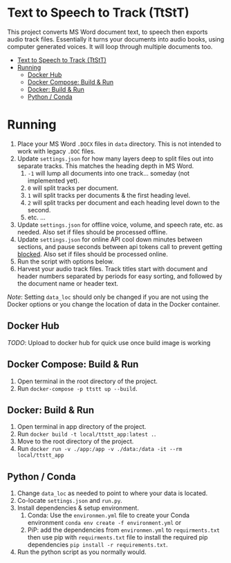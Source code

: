 # Text to Speech to Track (TtStT)

This project converts MS Word document text, to speech then exports audio track files. Essentially it turns your documents into audio books, using computer generated voices. It will loop through multiple documents too. 

- [Text to Speech to Track (TtStT)](#text-to-speech-to-track-ttstt)
- [Running](#running)
  - [Docker Hub](#docker-hub)
  - [Docker Compose: Build & Run](#docker-compose-build--run)
  - [Docker: Build & Run](#docker-build--run)
  - [Python / Conda](#python--conda)

# Running

1. Place your MS Word `.DOCX` files in `data` directory. This is not intended to work with legacy `.DOC` files. 
2. Update `settings.json` for how many layers deep to split files out into separate tracks. This matches the heading depth in MS Word. 
     1. `-1` will lump all documents into one track... someday (not implemented yet).
     2. `0` will split tracks per document. 
     3. `1` will split tracks per documents & the first heading level.
     4. `2` will split tracks per document and each heading level down to the second.
     5. etc. ...
3. Update `settings.json` for offline voice, volume, and speech rate, etc. as needed. Also set if files should be processed offline. 
4. Update `settings.json` for online API cool down minutes between sections, and pause seconds between api tokens call to prevent getting [blocked](https://stackoverflow.com/questions/65980562/gtts-tts-gttserror-429-too-many-requests-from-tts-api-probable-cause-unknow). Also set if files should be processed online. 
5. Run the script with options below. 
6. Harvest your audio track files. Track titles start with document and header numbers separated by periods for easy sorting, and followed by the document name or header text. 

*Note*: Setting `data_loc` should only be changed if you are not using the Docker options or you change the location of data in the Docker container. 

## Docker Hub

*TODO*: Upload to docker hub for quick use once build image is working

## Docker Compose: Build & Run

1. Open terminal in the root directory of the project. 
2. Run `docker-compose -p ttstt up --build`.

## Docker: Build & Run

1. Open terminal in app directory of the project. 
2. Run `docker build -t local/ttstt_app:latest .`.
3. Move to the root directory of the project.
4. Run `docker run -v ./app:/app -v ./data:/data -it --rm local/ttstt_app`

## Python / Conda

1. Change `data_loc` as needed to point to where your data is located. 
2. Co-locate `settings.json` and `run.py`.
3. Install dependencies & setup environment.
   1. Conda: Use the `environmen.yml` file to create your Conda environment `conda env create -f environment.yml` or
   2. PiP: add the dependencies from `environmen.yml` to `requirments.txt` then use pip with `requirments.txt` file to install the required pip dependencies `pip install -r requirements.txt`. 
4. Run the python script as you normally would.
